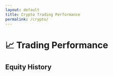 ```yaml
---
layout: default
title: Crypto Trading Performance
permalink: /crypto/
---
```


<h1>📈 Trading Performance</h1>
<div id="trading-performance"></div>

<h2>Equity History</h2>
<canvas id="equity-chart" width="100%" height="100"></canvas>

<script>
    fetch('/images/crypto-trading-history.json')
        .then(response => response.json())
        .then(data => {
            const container = document.getElementById('trading-performance');

            const currentData = data.history[data.history.length - 1];
            const equity = parseFloat(currentData.total_equity);
            const previousEquity = data.history.length > 1
                ? parseFloat(data.history[data.history.length - 2].total_equity)
                : equity;

            const diff = equity - previousEquity;
            const diffPercent = ((diff / previousEquity) * 100).toFixed(2);
            const isUp = diff >= 0;

            const arrow = isUp ? '▲' : '▼';
            const color = isUp ? 'green' : 'red';

            const positionRows = currentData.all_future_position.map(pos => `
                <tr>
                    <td>${pos.symbol}</td>
                    <td><span <span style="background-color: ${parseFloat(pos.ROI) >= 0 ? 'green' : 'red'}; color: white; padding: 3px 8px; border-radius: 12px; font-size: 0.85em;">${pos.leverage}x</span></td>
                    <td style="color: ${parseFloat(pos.ROI) >= 0 ? 'green' : 'red'}">
                    ${(parseFloat(pos.ROI) * 100).toFixed(2)}%
                    </td>
                </tr>
                `).join('');

            container.innerHTML = `
                <div style="text-align: center; margin-bottom: 30px;">
                    <h1 style="font-size: 3em;">$${currentData.total_equity}</h1>
                    <div style="font-size: 1.5em; color: ${color};">
                    ${arrow} ${diffPercent}%
                    </div>
                </div>

                <h2>Open Futures Positions</h2>
                <table style="width: 100%; border-collapse: collapse;">
                    <thead>
                    <tr>
                        <th style="text-align: left; padding: 8px;">Symbol</th>
                        <th style="text-align: left; padding: 8px;">Leverage</th>
                        <th style="text-align: left; padding: 8px;">ROI</th>
                    </tr>
                    </thead>
                    <tbody>
                    ${positionRows}
                    </tbody>
                </table>
            `;

            // Draw chart
            const ctx = document.getElementById('equity-chart').getContext('2d');

            const labels = (data.history || []).map(entry =>
            new Date(entry.date).toLocaleDateString('en-US', { month: 'short', day: 'numeric' })
            );

            const equityData = data.history.map(entry => parseFloat(entry.total_equity));

            new Chart(ctx, {
            type: 'line',
            data: {
                labels: labels,
                datasets: [{
                label: 'Total Equity ($)',
                data: equityData,
                borderColor: 'blue',
                backgroundColor: 'rgba(0, 123, 255, 0.1)',
                fill: true,
                tension: 0.3,
                pointRadius: 3,
                pointHoverRadius: 5
                }]
            },
            options: {
            responsive: true,
            scales: {
                x: {
                title: {
                    display: true,
                    text: 'Date',
                    font: {
                    size: 16
                    }
                },
                ticks: {
                    font: {
                    size: 14
                    }
                }
                },
                y: {
                title: {
                    display: true,
                    text: 'Equity ($)',
                    font: {
                    size: 16
                    }
                },
                ticks: {
                    font: {
                    size: 14
                    }
                }
                }
            },
            plugins: {
                legend: {
                display: false
                },
                tooltip: {
                bodyFont: {
                    size: 14
                },
                titleFont: {
                    size: 16
                }
                }
            }
            }
            });
    })
    .catch(error => {
        console.error('Error loading trading data:', error);
        document.getElementById('trading-performance').innerText = 'Failed to load trading performance.';
    });
</script>

<script src="https://cdn.jsdelivr.net/npm/chart.js"></script>
